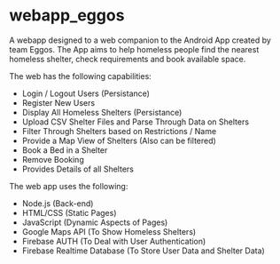 # webapp_eggos

A webapp designed to a web companion to the Android App created by team Eggos. The App aims to help homeless people find the nearest homeless shelter, check requirements and book available space. 

The web has the following capabilities: 
  - Login / Logout Users (Persistance)
  - Register New Users
  - Display All Homeless Shelters (Persistance)
  - Upload CSV Shelter Files and Parse Through Data on Shelters
  - Filter Through Shelters based on Restrictions / Name
  - Provide a Map View of Shelters (Also can be filtered)
  - Book a Bed in a Shelter
  - Remove Booking
  - Provides Details of all Shelters

The web app uses the following:
  - Node.js (Back-end)
  - HTML/CSS (Static Pages)
  - JavaScript (Dynamic Aspects of Pages)
  - Google Maps API (To Show Homeless Shelters)
  - Firebase AUTH (To Deal with User Authentication)
  - Firebase Realtime Database (To Store User Data and Shelter Data)

